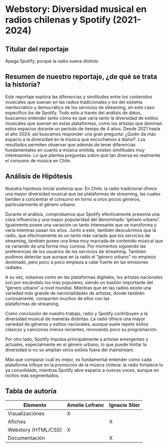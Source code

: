 # Webstory: Diversidad musical en radios chilenas y Spotify (2021-2024)

## Titular del reportaje
Apaga Spotify, porque la radio suena distinto

## Resumen de nuestro reportaje, ¿de qué se trata la historia?
Este reportaje explora las diferencias y similitudes entre los contenidos musicales que suenan en las radios tradicionales y los del sistema meritocrático y democrático de los servicios de streaming, en este caso específico los de Spotify. Todo esto a través del análisis de datos, buscamos entender tanto cómo es que varía tanto la diversidad de estilos musicales que suenan en estas plataformas, como los artistas que dominan estos espacios durante un periodo de tiempo de 4 años. Desde 2021 hasta el año 2024, así buscamos responder una gran pregunta: ¿Quién da más espacio a la diversidad en la música que escuchamos a diario?. Los resultados permiten observar que además de tener diferencias fundamentales en cuanto a música emitida, existen similitudes muy interesantes. Lo que plantea preguntas sobre qué tan diversa es realmente el consumo de música en Chile.

## Análisis de Hipótesis
Nuestra hipótesis inicial sostenía que: En Chile, la radio tradicional ofrece una mayor diversidad musical que las plataformas de streaming, las cuales tienden a concentrar el consumo en torno a unos pocos géneros, particularmente el género urbano.

Durante el análisis, comprobamos que Spotify efectivamente presenta una clara influencia y una mayor popularidad del denominado “género urbano”. Igualmente posee una variación un tanto interesante que se transforma y varía mientras pasan los años. Junto a esto, también descubrimos que la radio, que efectivamente es un tanto más variada que los servicios de streaming, también posee una línea muy marcada de contenido músical que va variando de una forma muy curiosa. Por momentos siguiendo las preferencias de los usuarios de los servicios de streaming. 
También pudimos detectar que aunque en la radio el “género urbano” no empieza dominado, pero poco a poco empieza a calar fuerte en las emisiones radiales. 

A su vez, notamos como en las plataformas digitales, los artistas nacionales son por escándalo los más populares, siendo un bastión importante del “género urbano” a nivel mundial. Mientras que en las radios existe una variedad más grande de nacionalidades de artistas, donde también curiosamente, comparten muchos de ellos con las plataformas de streaming.

Como conclusión de nuestro trabajo, radio y Spotify contribuyen a la diversidad musical de maneras distintas. La radio ofrece una mayor variedad de géneros y estilos nacionales, aunque suele repetir éxitos clásicos y canciones menos recientes, renovando poco su programación.

Por otro lado, Spotify impulsa principalmente a artistas emergentes y actuales, especialmente en el género urbano, lo que puede limitar la diversidad si no se amplían otros estilos fuera del mainstream.

Más que comparar cuál es mejor, es fundamental entender cómo cada plataforma influye en la promoción de la música chilena: la radio fortalece lo ya consolidado, mientras Spotify abre espacio a nuevas voces, aunque en nichos más segmentados.

## Tabla de autoría

| Elemento               | Amelie Lefranc | Ignacio Stier|
|------------------------|----------------|--------------|
| Visualizaciónes        | X              |              |              
| Afiches                |                | X            |              
| Webstory (HTML/CSS)    | X              |              |        
| Documentación          |                | X            |

